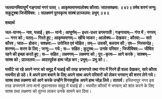 **जलयानमिवाघूर्णं गङ्गायां नगरं पतत् ।** **आकृष्यमाणमालोक्य कौरवा: जातसश्भ्रमा: ॥ ४२॥** **तमेव शरणं जग्मु: सकुटुश्बा जिजीविषव: ।** **सलक्ष्मणं पुरस्कृत्य साश्बं प्राञ्जलय: प्रभुम् ॥ ४॥** 

**शब्दार्थ** 

**जल-यानम्—** **नाव, घन्नाई** **; इव—** **मानो** **; आघूर्णम्—** **इधर-उधर डगमगाती** **; गङ्गायाम्—** **गंगा में** **; नगरम्—** **नगर को** **; पतत्—** **गिरते हुए** **; आकृष्यमाणम्—** **खींचे जाकर** **; आलोक्य—** **देखकर** **; कौरवा:—** **सारे कौरव** **; जात—** **होकर** **; सश्भ्रमा:—** **उत्तेजित एवं** **मोहित** **; तम्—** **उसकी, बलराम की** **; एव—** **निस्सन्देह** **; शरणम्—** **शरण के लिए** **; जग्मु:—** **गये** **; स—** **सहित** **; कुटुश्ब:—** **उनके** **परिवार** **; जिजीविषव:—** **जीवित रहने की इच्छा करते हुए** **; स—** **सहित** **; लक्ष्मणम्—** **लक्ष्मणा को** **; पुर:-कृत्य—** **आगे करके** **;** **साश्बम्—** **साश्ब को** **; प्राञ्जलय:—** **आदरपूर्वक हाथ जोड़ कर** **; प्रभुम्—** **प्रभु को।** **.** 

**घसीटे जा रहे अपने नगर को समुद्र में घन्नाई की तरह डगमगाते तथा गंगा में गिरने ही वाला** **देखकर, सारे कौरव भयभीत हो उठे। वे अपने प्राण बचाने के लिए अपने साथ अपने परिवारों** **को लेकर भगवान् की शरण लेने गये। साश्ब तथा लक्ष्मणा को आगे करके उन्होंने विनयपूर्वक** **अपने हाथ जोड़ लिये।** **तात्पर्य :** हस्तिनापुर नगर इस तरह डगमगाने लगा मानो तूफानग्रस्त समुद्र में घन्नाई हो। भयभीत कौरवों ने भगवान् को शांत करने के लिए साश्ब तथा लक्ष्मणा को तुरन्त लाकर उनके सामने कर दिया।  
